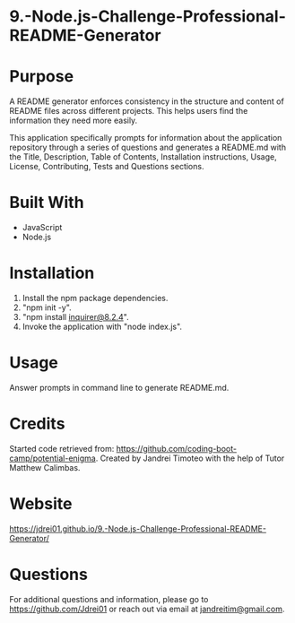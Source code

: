 # 9.-Node.js-Challenge-Professional-README-Generator

# Purpose
A README generator enforces consistency in the structure and content of README files across different projects. This helps users find the information they need more easily.

This application specifically prompts for information about the application repository through a series of questions and generates a README.md with the Title, Description, Table of Contents, Installation instructions, Usage, License, Contributing, Tests and Questions sections.

# Built With
* JavaScript
* Node.js

# Installation
1. Install the npm package dependencies.
2. "npm init -y".
3. "npm install inquirer@8.2.4".
4. Invoke the application with "node index.js".

# Usage
Answer prompts in command line to generate README.md.

# Credits
Started code retrieved from: https://github.com/coding-boot-camp/potential-enigma. Created by Jandrei Timoteo with the help of Tutor Matthew Calimbas.

# Website
https://jdrei01.github.io/9.-Node.js-Challenge-Professional-README-Generator/

# Questions
For additional questions and information, please go to https://github.com/Jdrei01
or reach out via email at jandreitim@gmail.com.
